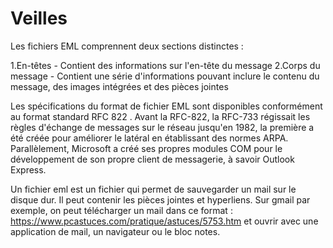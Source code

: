 # Veilles
Les fichiers EML comprennent deux sections distinctes :

1.En-têtes - Contient des informations sur l'en-tête du message
2.Corps du message - Contient une série d'informations pouvant inclure le contenu du message, des images intégrées et des pièces jointes


Les spécifications du format de fichier EML sont disponibles conformément au format standard RFC 822 . Avant la RFC-822, la RFC-733 régissait les règles d'échange de messages sur 
le réseau jusqu'en 1982, la première a été créée pour améliorer le latéral en établissant des normes ARPA. Parallèlement, Microsoft a créé ses propres modules COM pour le 
développement de son propre client de messagerie, à savoir Outlook Express. 

Un fichier eml est un fichier qui permet de sauvegarder un mail sur le disque dur. Il peut contenir les pièces jointes et hyperliens. Sur gmail par exemple, on peut télécharger un mail dans ce format : https://www.pcastuces.com/pratique/astuces/5753.htm et ouvrir avec une application de mail, un navigateur ou le bloc notes.
